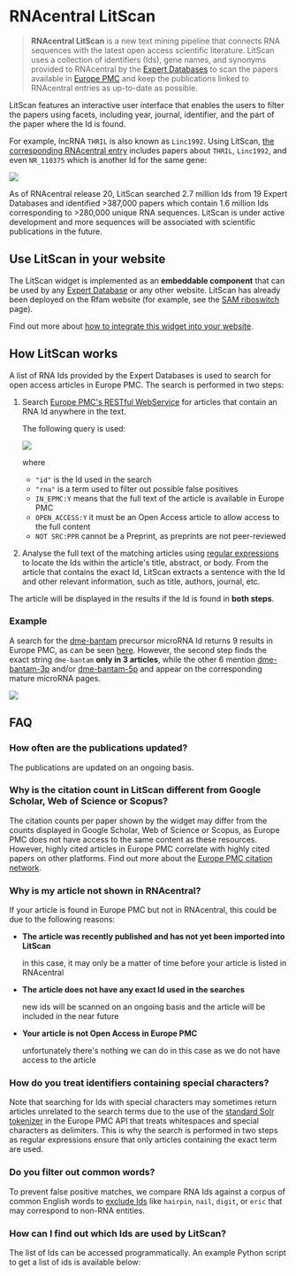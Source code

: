 
# <i class="fa fa-book"></i> RNAcentral LitScan

> **RNAcentral LitScan** is a new text mining pipeline that connects RNA sequences with the latest open access scientific literature. LitScan uses a collection of identifiers (Ids), gene names, and synonyms provided to RNAcentral by the [Expert Databases](/expert-databases) to scan the papers available in [Europe PMC](https://europepmc.org) and keep the publications linked to RNAcentral entries as up-to-date as possible.

LitScan features an interactive user interface that enables the users to filter the papers using facets, including year, journal, identifier, and the part of the paper where the Id is found.

For example, lncRNA `THRIL` is also known as `Linc1992`. Using LitScan, [the corresponding RNAcentral entry](/rna/URS000075D66B/9606?tab=pub) includes papers about `THRIL`, `Linc1992`, and even `NR_110375` which is another Id for the same gene:

<a href="/rna/URS000075D66B/9606?tab=pub">
    <img class="thumbnail" src="/static/img/litscan-thril.png">
</a>

As of RNAcentral release 20, LitScan searched 2.7 million Ids from 19 Expert Databases and identified >387,000 papers which contain 1.6 million Ids corresponding to >280,000 unique RNA sequences. LitScan is under active development and more sequences will be associated with scientific publications in the future.

## Use LitScan in your website

The LitScan widget is implemented as an **embeddable component** that can be used by any [Expert Database](/expert-databases) or any other website. LitScan has already been deployed on the Rfam website (for example, see the [SAM riboswitch](https://rfam.org/family/RF00162#tabview=tab10) page).

Find out more about [how to integrate this widget into your website](https://github.com/RNAcentral/rnacentral-litscan).

## How LitScan works

A list of RNA Ids provided by the Expert Databases is used to
search for open access articles in Europe PMC. The search is performed in two steps:

1. Search [Europe PMC's RESTful WebService](https://europepmc.org/RestfulWebService) for articles that contain an RNA Id anywhere in the text.

    The following query is used:

    <img src="/static/img/query-europe-pmc.png">

    where

    - `"id"` is the Id used in the search
    - `"rna"` is a term used to filter out possible false positives
    - `IN_EPMC:Y` means that the full text of the article is available in Europe PMC
    - `OPEN_ACCESS:Y` it must be an Open Access article to allow access to the full content
    - `NOT SRC:PPR` cannot be a Preprint, as preprints are not peer-reviewed

2. Analyse the full text of the matching articles using [regular expressions](https://en.wikipedia.org/wiki/Regular_expression) to locate the Ids within the article's title, abstract, or body. From the article that contains the exact Id, LitScan extracts a sentence with the Id and other relevant information, such as title, authors, journal, etc.

The article will be displayed in the results if the Id is found in **both steps**.

### Example

A search for the [dme-bantam](/rna/URS00002F21DA/7227) precursor microRNA Id returns 9 results in Europe PMC, as can be seen [here](https://europepmc.org/search?query=%22dme-bantam%22%20AND%20%22rna%22%20AND%20IN_EPMC%3AY%20AND%20OPEN_ACCESS%3AY%20AND%20NOT%20SRC%3APPR).
However, the second step finds the exact string `dme-bantam` **only in 3 articles**, while the other 6 mention
[dme-bantam-3p](/rna/URS00004E9E38/7227) and/or [dme-bantam-5p](/rna/URS000055786A/7227) and appear on the corresponding mature microRNA pages.

<img src="/static/img/litscan-dme-bantam.png">

## FAQ

### How often are the publications updated?

The publications are updated on an ongoing basis.

### Why is the citation count in LitScan different from Google Scholar, Web of Science or Scopus?

The citation counts per paper shown by the widget may differ from the counts displayed in Google Scholar, Web of Science or Scopus, as Europe PMC does not have access to the same content as these resources. However, highly cited articles in Europe PMC correlate with highly cited papers on other platforms. Find out more about the [Europe PMC citation network](https://europepmc.org/Help#citationsnetwork).

### Why is my article not shown in RNAcentral?

If your article is found in Europe PMC but not in RNAcentral, this could be due to the following reasons:

* **The article was recently published and has not yet been imported into LitScan**

  in this case, it may only be a matter of time before your article is listed in RNAcentral

* **The article does not have any exact Id used in the searches**

  new ids will be scanned on an ongoing basis and the article will be included in the near future

* **Your article is not Open Access in Europe PMC**

  unfortunately there's nothing we can do in this case as we do not have access to the article

### How do you treat identifiers containing special characters?

Note that searching for Ids with special characters may sometimes return articles unrelated to the search terms due to 
the use of the [standard Solr tokenizer](https://solr.apache.org/guide/6_6/tokenizers.html#Tokenizers-StandardTokenizer) 
in the Europe PMC API that treats whitespaces and special characters as delimiters. This is why the search is performed 
in two steps as regular expressions ensure that only articles containing the exact term are used.

### Do you filter out common words?

To prevent false positive matches, we compare RNA Ids against a corpus of common English words to [exclude Ids](https://github.com/RNAcentral/rnacentral-references/blob/main/words_identified_by_corpus.txt) like `hairpin`, `nail`, `digit`, or `eric` that may correspond to non-RNA entities.

### How can I find out which Ids are used by LitScan?

The list of Ids can be accessed programmatically. An example Python script to get a list of ids is available below:
